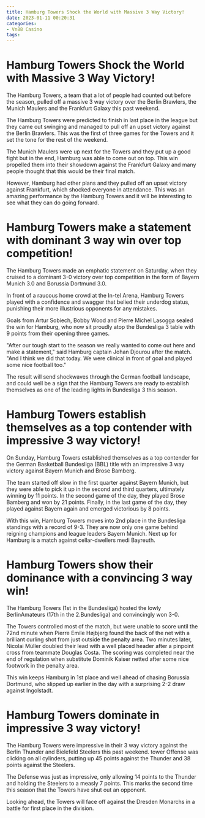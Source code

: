 ```yaml
---
title: Hamburg Towers Shock the World with Massive 3 Way Victory!
date: 2023-01-11 00:20:31
categories:
- Vn88 Casino
tags:
---
```



#  Hamburg Towers Shock the World with Massive 3 Way Victory!

The Hamburg Towers, a team that a lot of people had counted out before the season, pulled off a massive 3 way victory over the Berlin Brawlers, the Munich Maulers and the Frankfurt Galaxy this past weekend.

The Hamburg Towers were predicted to finish in last place in the league but they came out swinging and managed to pull off an upset victory against the Berlin Brawlers. This was the first of three games for the Towers and it set the tone for the rest of the weekend.

The Munich Maulers were up next for the Towers and they put up a good fight but in the end, Hamburg was able to come out on top. This win propelled them into their showdown against the Frankfurt Galaxy and many people thought that this would be their final match.

However, Hamburg had other plans and they pulled off an upset victory against Frankfurt, which shocked everyone in attendance. This was an amazing performance by the Hamburg Towers and it will be interesting to see what they can do going forward.

#  Hamburg Towers make a statement with dominant 3 way win over top competition!

The Hamburg Towers made an emphatic statement on Saturday, when they cruised to a dominant 3-0 victory over top competition in the form of Bayern Munich 3.0 and Borussia Dortmund 3.0.

In front of a raucous home crowd at the In-tel Arena, Hamburg Towers played with a confidence and swagger that belied their underdog status, punishing their more illustrious opponents for any mistakes.

 Goals from Artur Sobiech, Bobby Wood and Pierre Michel Lasogga sealed the win for Hamburg, who now sit proudly atop the Bundesliga 3 table with 9 points from their opening three games.

"After our tough start to the season we really wanted to come out here and make a statement," said Hamburg captain Johan Djourou after the match. "And I think we did that today. We were clinical in front of goal and played some nice football too."

The result will send shockwaves through the German football landscape, and could well be a sign that the Hamburg Towers are ready to establish themselves as one of the leading lights in Bundesliga 3 this season.

#  Hamburg Towers establish themselves as a top contender with impressive 3 way victory!

On Sunday, Hamburg Towers established themselves as a top contender for the German Basketball Bundesliga (BBL) title with an impressive 3 way victory against Bayern Munich and Brose Bamberg.

The team started off slow in the first quarter against Bayern Munich, but they were able to pick it up in the second and third quarters, ultimately winning by 11 points. In the second game of the day, they played Brose Bamberg and won by 21 points. Finally, in the last game of the day, they played against Bayern again and emerged victorious by 8 points.

With this win, Hamburg Towers moves into 2nd place in the Bundesliga standings with a record of 9-3. They are now only one game behind reigning champions and league leaders Bayern Munich. Next up for Hamburg is a match against cellar-dwellers medi Bayreuth.

#  Hamburg Towers show their dominance with a convincing 3 way win!

The Hamburg Towers (1st in the Bundesliga) hosted the lowly BerlinAmateurs (17th in the 2.Bundesliga) and convincingly won 3-0.

The Towers controlled most of the match, but were unable to score until the 72nd minute when Pierre Emile Højbjerg found the back of the net with a brilliant curling shot from just outside the penalty area. Two minutes later, Nicolai Müller doubled their lead with a well placed header after a pinpoint cross from teammate Douglas Costa. The scoring was completed near the end of regulation when substitute Dominik Kaiser netted after some nice footwork in the penalty area.

This win keeps Hamburg in 1st place and well ahead of chasing Borussia Dortmund, who slipped up earlier in the day with a surprising 2-2 draw against Ingolstadt.

#  Hamburg Towers dominate in impressive 3 way victory!

The Hamburg Towers were impressive in their 3 way victory against the Berlin Thunder and Bielefeld Steelers this past weekend. tower Offense was clicking on all cylinders, putting up 45 points against the Thunder and 38 points against the Steelers.

The Defense was just as impressive, only allowing 14 points to the Thunder and holding the Steelers to a measly 7 points. This marks the second time this season that the Towers have shut out an opponent.

Looking ahead, the Towers will face off against the Dresden Monarchs in a battle for first place in the division.